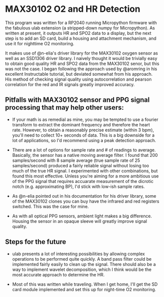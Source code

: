 # MAX30102 O2 and HR Detection

This program was written for a RP2040 running Micropython firmware with the fabulous ulab extension (a stripped-down numpy for Micropython). As written at present, it outputs HR and SPO2 data to a display, but the next step is to add an SD card, build a housing and attachment mechanism, and use it for nighttime O2 monitoring. 

It makes use of @n-elia's driver library for the MAX30102 oxygen sensor as well as an SSD1306 driver library. I naively thought it would be trivially easy to obtain good quality HR and SPO2 data from the MAX30102 senor, but this was not the case. I began following the approach used by @aromring in his excellent Instructable tutorial, but deviated somewhat from his approach. His method of checking signal quality using autocorrelation and pearson correlation for the red and IR signals greatly improved accuracy. 

## Pitfalls with MAX30102 sensor and PPG signal processing that may help other users:

* If your math is as remedial as mine, you may be tempted to use a fourier transform to extract the dominant frequency and therefore the heart rate. However, to obtain a reasonably precise estimate (within 3 bpm), you'll need to collect 10+ seconds of data. This is a big downside for a lot of applications, so I'd recommend using a peak detection approach.

* There are a lot of options for sample rate and # of readings to average. Basically, the sensor has a native moving average filter. I found that 200 samples/second with 8 sample average (true sample rate of 25 samples/second) produced a fairly reliable signal without losing too much of the true HR signal. I experimented with other combinations, but found this most effective. Unless you're aiming for a more ambitious use of the PPG signal that requires accuarate measurement of the dicrotic notch (e.g. approximating BP), I'd stick with low-ish sample rates. 

* As @n-elia pointed out in his documentation for his driver library, some of the MAX30102 clones you can buy have the infrared and red registers switched. This was the case for mine.

* As with all optical PPG sensors, ambient light makes a big difference. Housing the sensor in an opaque sleeve will greatly improve signal quality.

## Steps for the future

* ulab presents a lot of interesting possibilities by allowing complex operations to be performed quite quickly. A band pass filter could be implemented fairly easily to clean up the signal. There should also be a way to implement wavelet decomposition, which I think would be the most accurate approach to determine the HR.

* Most of this was written while traveling. When I get home, I'll get the SD card module implemented and set this up for night-time O2 monitoring.
